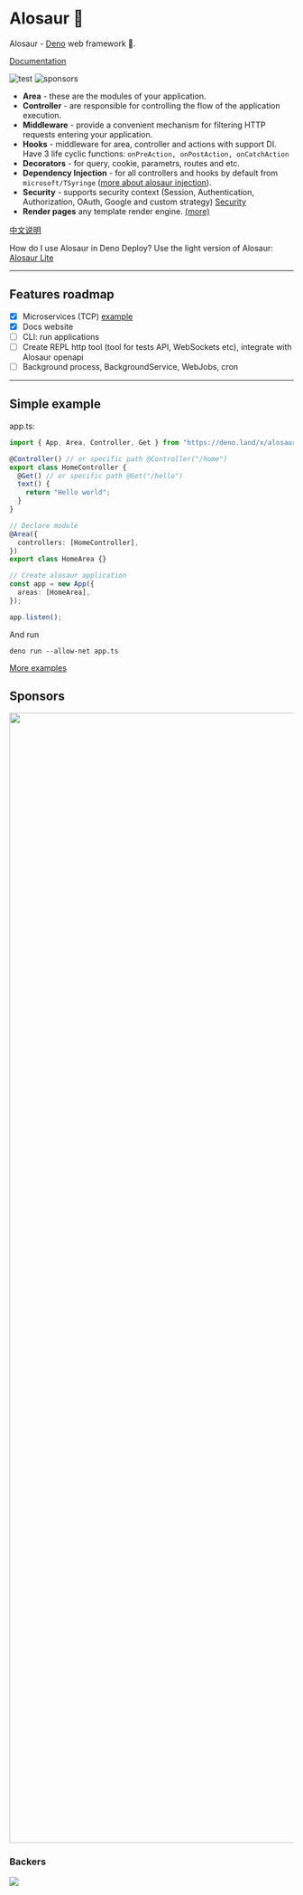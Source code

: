 # Alosaur 🦖

Alosaur - [Deno](https://github.com/denoland) web framework 🦖.

[Documentation](https://alosaur.com/)

![test](https://github.com/alosaur/alosaur/workflows/test/badge.svg)
![sponsors](https://opencollective.com/alosaur/sponsors/badge.svg)

- **Area** - these are the modules of your application.
- **Controller** - are responsible for controlling the flow of the application execution.
- **Middleware** - provide a convenient mechanism for filtering HTTP requests entering your application.
- **Hooks** - middleware for area, controller and actions with support DI. Have 3 life cyclic functions:
  `onPreAction, onPostAction, onCatchAction`
- **Decorators** - for query, cookie, parametrs, routes and etc.
- **Dependency Injection** - for all controllers and hooks by default from `microsoft/TSyringe`
  ([more about alosaur injection](/src/injection)).
- **Security** - supports security context (Session, Authentication, Authorization, OAuth, Google and custom strategy)
  [Security](https://github.com/alosaur/alosaur/tree/master/src/security)
- **Render pages** any template render engine. [(more)](https://github.com/alosaur/alosaur#render-pages)

[中文说明](https://github.com/alosaur/alosaur/blob/master/README_zh.md)

How do I use Alosaur in Deno Deploy? Use the light version of Alosaur:
[Alosaur Lite](https://github.com/alosaur/alosaur-lite)

---

## Features roadmap

- [x] Microservices (TCP) [example](https://github.com/alosaur/alosaur/tree/master/examples/microservice)
- [x] Docs website
- [ ] CLI: run applications
- [ ] Create REPL http tool (tool for tests API, WebSockets etc), integrate with Alosaur openapi
- [ ] Background process, BackgroundService, WebJobs, cron

---

## Simple example

app.ts:

```typescript
import { App, Area, Controller, Get } from "https://deno.land/x/alosaur@v0.36.0/mod.ts";

@Controller() // or specific path @Controller("/home")
export class HomeController {
  @Get() // or specific path @Get("/hello")
  text() {
    return "Hello world";
  }
}

// Declare module
@Area({
  controllers: [HomeController],
})
export class HomeArea {}

// Create alosaur application
const app = new App({
  areas: [HomeArea],
});

app.listen();
```

And run

`deno run --allow-net app.ts`

[More examples](https://github.com/alosaur/alosaur/tree/master/examples/)

## Sponsors

<a align="center" href="https://opencollective.com/alosaur" target="_blank"><img src="https://opencollective.com/alosaur/sponsors.svg?width=1000&t=2" width="2000"></a>

### Backers

<a href="https://opencollective.com/alosaur" target="_blank"><img src="https://opencollective.com/alosaur/backers.svg?width=1000&t=1"></a>

